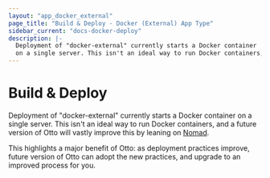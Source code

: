 ```yaml
---
layout: "app_docker_external"
page_title: "Build & Deploy - Docker (External) App Type"
sidebar_current: "docs-docker-deploy"
description: |-
  Deployment of "docker-external" currently starts a Docker container
  on a single server. This isn't an ideal way to run Docker containers,
---
```


# Build & Deploy

Deployment of "docker-external" currently starts a Docker container
on a single server. This isn't an ideal way to run Docker containers,
and a future version of Otto will vastly improve this by leaning on
[Nomad](https://nomadproject.io).

This highlights a major benefit of Otto: as deployment practices improve,
future version of Otto can adopt the new practices, and upgrade to an
improved process for you.
